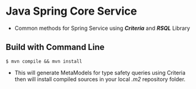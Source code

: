 # Java Spring Core Service
- Common methods for Spring Service using **_Criteria_** and **_RSQL_** Library

## Build with Command Line
```
$ mvn compile && mvn install
```
- This will generate MetaModels for type safety queries using Criteria then will install compiled sources in your local _.m2_ repository folder.
